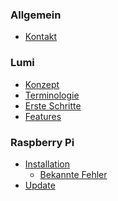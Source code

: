 ### Allgemein

-   [Kontakt](CONTACT.md)

<!-- ### Erste Schritte -->

<!-- ### Theorie

* [Konzept](theory/conecept.md)
* [Anwendungsszenarien](theory/use-cases.md)
  * [Test](theory/test.md)
  * [Differenzierung](theory/differenzierung.md) -->

### Lumi

-   [Konzept](lumi/CONCEPT.md)
-   [Terminologie](lumi/TERMINOLOGY.md)
-   [Erste Schritte](lumi/FIRST-STEPS.md)
-   [Features](lumi/features/README.md)

### Raspberry Pi

-   [Installation](install/README.md)
    -   [Bekannte Fehler](install/TROUBLE.md)
-   [Update](install/UPDATE.md)
